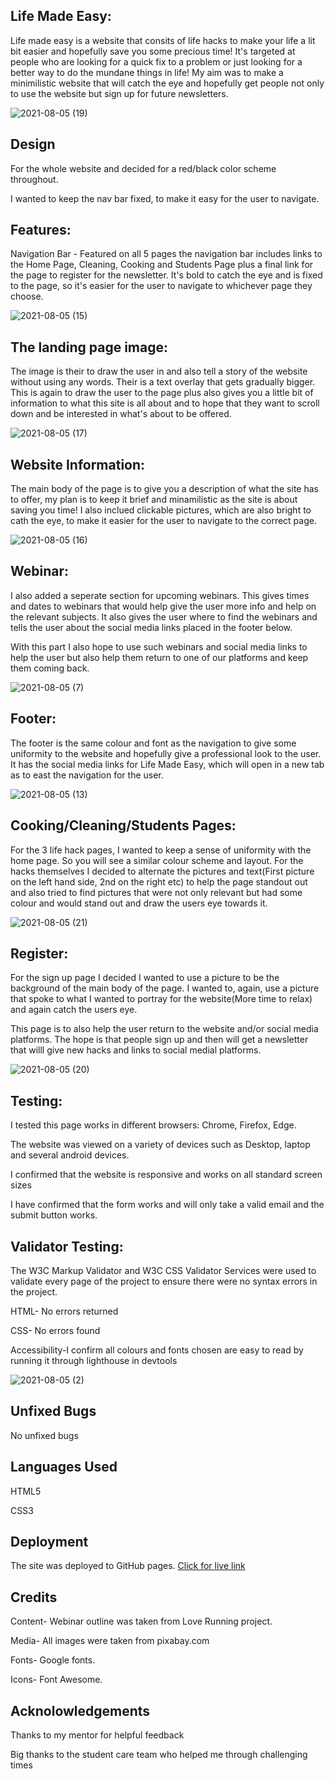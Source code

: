 <h2>Life Made Easy:</h2>
<p>Life made easy is a website that consits of life hacks to make your life a lit bit easier and hopefully save you some precious time!
It's targeted at people who are looking for a quick fix to a problem or just looking for a better way to do the mundane things in life!
My aim was to make a minimilistic website that will catch the eye and hopefully get people not only to use the website but sign up for future newsletters.<p>
  
![2021-08-05 (19)](https://user-images.githubusercontent.com/82090017/128432030-d9927454-5f00-4129-9541-3b6f59bac66b.png)


<h2>Design</h2>
<p>For the whole website and decided for a red/black color scheme throughout.<p>
<p>I wanted to keep the nav bar fixed, to make it easy for the user to navigate.<p>
<p>

<h2>Features:</h2>
<p>Navigation Bar - Featured on all 5 pages the navigation bar includes links to the Home Page, Cleaning, Cooking and Students Page plus a final link for the page to register for the newsletter.
It's bold to catch the eye and is fixed to the page, so it's easier for the user to navigate to whichever page they choose.<p>
  
![2021-08-05 (15)](https://user-images.githubusercontent.com/82090017/128430873-a6eaec6f-c344-4555-9294-784014a681e6.png)

<h2>The landing page image:</h2>
<p>The image is their to draw the user in and also tell a story of the website without using any words. Their is a text overlay that gets gradually bigger. This is again to draw the user to the page plus also gives you a little bit of information to what this site is all about and to hope that they want to scroll down and be interested in what's about to be offered.<p>
  
![2021-08-05 (17)](https://user-images.githubusercontent.com/82090017/128431229-d0f3a0bb-1f30-4f34-912e-bdbbdc23bbeb.png)

<h2>Website Information:</h2>
<p>The main body of the page is to give you a description of what the site has to offer, my plan is to keep it brief and minamilistic as the site is about saving you time!
I also inclued clickable pictures, which are also bright to cath the eye, to make it easier for the user to navigate to the correct page.<p>
  
![2021-08-05 (16)](https://user-images.githubusercontent.com/82090017/128431170-356fade0-0eb2-48f6-bd9f-02df06a9421b.png)



<h2>Webinar:</h2>
<p>I also added a seperate section for upcoming webinars. This gives times and dates to webinars that would help give the user more info and help on the relevant subjects. It also gives the user where to find the webinars and tells the user about the social media links placed in the footer below.<p>
<p>With this part I also hope to use such webinars and social media links to help the user but also help them return to one of our platforms and keep them coming back.
  
![2021-08-05 (7)](https://user-images.githubusercontent.com/82090017/128430733-8e0676bb-0f31-4d89-8ae4-4743f248feeb.png)


<h2>Footer:</h2>
<p>The footer is the same colour and font as the navigation to give some uniformity to the website and hopefully give a professional look to the user.
It has the social media links for Life Made Easy, which will open in a new tab as to east the navigation for the user.<p>
  
![2021-08-05 (13)](https://user-images.githubusercontent.com/82090017/128430514-86132fb0-f5e0-48f6-a3a8-c9c663633a77.png)

<h2>Cooking/Cleaning/Students Pages:</h2>
<p>For the 3 life hack pages, I wanted to keep a sense of uniformity with the home page. So you will see a similar colour scheme and layout.
For the hacks themselves I decided to alternate the pictures and text(First picture on the left hand side, 2nd on the right etc) to help the page standout out and also tried to find pictures that were not only relevant but had some colour and would stand out and draw the users eye towards it.<p>
  
![2021-08-05 (21)](https://user-images.githubusercontent.com/82090017/128432476-4666da07-9c09-4b82-9aab-442f98351c59.png)


<h2>Register:</h2>
<p>For the sign up page I decided I wanted to use a picture to be the background of the main body of the page. I wanted to, again, use a picture that spoke to what I wanted to portray for the website(More time to relax) and again catch the users eye.<p>
 <p>This page is to also help the user return to the website and/or social media platforms. The hope is that people sign up and then will get a newsletter that willl give new hacks and links to social medial platforms.<p>
  
![2021-08-05 (20)](https://user-images.githubusercontent.com/82090017/128432136-b815447b-4d5c-441c-a516-442c09017fb1.png)
  
<h2>Testing:</h2>
<p>I tested this page works in different browsers: Chrome, Firefox, Edge.<p>
<p>The website was viewed on a variety of devices such as Desktop, laptop and several android devices.
<p>I confirmed that the website is responsive and works on all standard screen sizes<p>
<p>I have confirmed that the form works and will only take a valid email and the submit button works.<p>
  
 <h2>Validator Testing:</h2>
 <p>The W3C Markup Validator and W3C CSS Validator Services were used to validate every page of the project to ensure there were no syntax errors in the project.<p>
   <p>HTML- No errors returned<p>
   <p>CSS- No errors found<p>
   <p>Accessibility-I confirm all colours and fonts chosen are easy to read by running it through lighthouse in devtools<p>
   
   ![2021-08-05 (2)](https://user-images.githubusercontent.com/82090017/128433253-2c1f4804-71a4-482c-aee8-9ffd359fd3c1.png)
     
 <h2>Unfixed Bugs</h2>
 <p>No unfixed bugs<p>
  
  <h2>Languages Used</h2>
  <p>HTML5<p>
  <p>CSS3<P>
  
 <h2>Deployment</h2>
 The site was deployed to GitHub pages.
    <a href="https://airdrie86.github.io/life-hack-1/" target="_blank" rel="noopener"<a>Click for live link</a>
 
 <h2>Credits</h2>
 <p>Content- Webinar outline was taken from Love Running project.<p>
 <p>Media- All images were taken from pixabay.com<p> 
 <p>Fonts- Google fonts.<p> 
 <p>Icons- Font Awesome.<p>
    
 <h2>Acknolowledgements</h2>
   <p> Thanks to my mentor for helpful feedback<p>
   <p> Big thanks to the student care team who helped me through challenging times<p>
 

  


